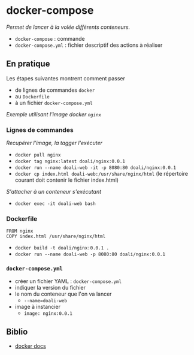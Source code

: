 # docker-compose

_Permet de lancer à la volée différents conteneurs._

- `docker-compose` : commande
- `docker-compose.yml` : fichier descriptif des actions à réaliser

## En pratique

Les étapes suivantes montrent comment passer

- de lignes de commandes `docker`
- au `Dockerfile`
- à un fichier `docker-compose.yml`

_Exemple utilisant l'image docker `nginx`_

### Lignes de commandes

_Recupérer l'image, la tagger l'exécuter_

- `docker pull nginx`
- `docker tag nginx:latest doali/nginx:0.0.1`
- `docker run --name doali-web -it -p 8080:80 doali/nginx:0.0.1`
- `docker cp index.html doali-web:/usr/share/nginx/html` (le répertoire courant doit contenir le fichier index.html)

_S'attacher à un conteneur s'exécutant_

- `docker exec -it doali-web bash`

### Dockerfile

```text
FROM nginx
COPY index.html /usr/share/nginx/html
```

- `docker build -t doali/nginx:0.0.1 .`
- `docker run --name doali-web -p 8080:80 doali/nginx:0.0.1`

### `docker-compose.yml`

- créer un fichier YAML : `docker-compose.yml`
- indiquer la version du fichier
- le nom du conteneur que l'on va lancer
  - `--name=doali-web`
- image à instancier
  - `image: nginx:0.0.1`

## Biblio

- [docker docs](https://docs.docker.com/compose/compose-file/)
